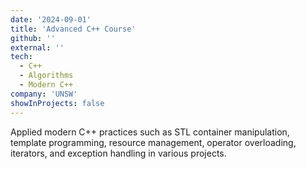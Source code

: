```yaml
---
date: '2024-09-01'
title: 'Advanced C++ Course'
github: ''
external: ''
tech:
  - C++
  - Algorithms
  - Modern C++
company: 'UNSW'
showInProjects: false
---
```


Applied modern C++ practices such as STL container manipulation, template programming, resource management, operator overloading, iterators, and exception handling in various projects.